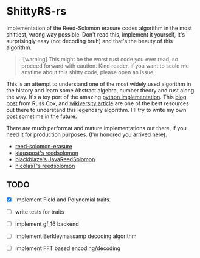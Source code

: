 # ShittyRS-rs

Implementation of the Reed-Solomon erasure codes algorithm in the most shittiest, wrong way possible. Don't read this, implement it yourself, it's surprisingly easy (not decoding bruh) and that's the beauty of this algorithm.

> ![warning] This might be the worst rust code you ever read, so proceed forward with caution. Kind reader, if you want to scold me anytime about this shitty code, please open an issue.

This is an attempt to understand one of the most widely used algorithm in the history and learn some Abstract algebra, number theory and rust along the way. It's a toy port of the amazing [python implementation](https://github.com/lrq3000/unireedsolomon). This [blog post](https://research.swtch.com/field) from Russ Cox, and [wikiversity article](https://en.wikiversity.org/wiki/Reed%E2%80%93Solomon_codes_for_coders) are one of the best resources out there to understand this legendary algorithm. I'll try to write my own post sometime in the future.

There are much performat and mature implementations out there, if you need it for production purposes. (I'm honored you arrived here).

- [reed-solomon-erasure](https://github.com/rust-rse/reed-solomon-erasure)
- [klauspost's reedsolomon](https://github.com/klauspost/reedsolomon)
- [blackblaze's JavaReedSolomon](https://github.com/Backblaze/JavaReedSolomon)
- [nicolasT's reedsolomon](https://github.com/NicolasT/reedsolomon)

## TODO

- [x] Implement Field and Polynomial traits.
- [ ] write tests for traits
- [ ] implement gf_16 backend
- [ ] Implement Berkleymassamp decoding algorithm
- [ ] Implement FFT based encoding/decoding

